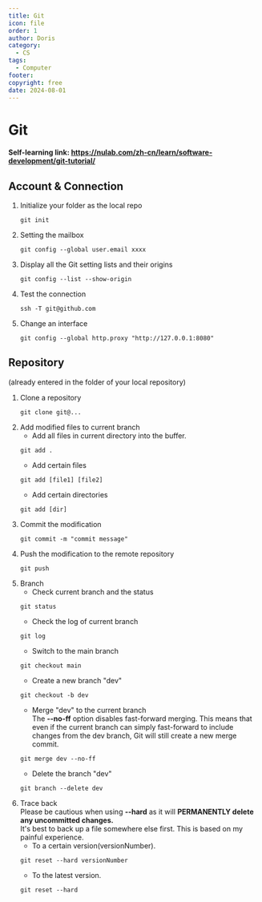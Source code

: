 ```yaml
---
title: Git
icon: file
order: 1
author: Doris
category:
  - CS
tags:
  - Computer
footer: 
copyright: free
date: 2024-08-01
---
```

# Git

#### Self-learning link: https://nulab.com/zh-cn/learn/software-development/git-tutorial/

## Account & Connection
1. Initialize your folder as the local repo
   ```git
   git init
   ```
2. Setting the mailbox
    ```git
   git config --global user.email xxxx
    ```
3. Display all the Git setting lists and their origins
   ```git
   git config --list --show-origin
   ```
4. Test the connection
   ```git
   ssh -T git@github.com
   ```
5. Change an interface
   ```git
   git config --global http.proxy "http://127.0.0.1:8080"
   ```
##  Repository 
(already entered in the folder of your local repository)
1. Clone a repository
   ```git
   git clone git@...
   ```
2. Add modified files to current branch
   * Add all files in current directory into the buffer.
   ```git
   git add . 
   ```
   * Add certain files
   ```git 
   git add [file1] [file2]
   ```
   * Add certain directories
   ```git 
   git add [dir]
   ```
3. Commit the modification
   ```git
   git commit -m "commit message"
   ```
4. Push the modification to the remote repository
   ```git
   git push
   ```
5. Branch
   * Check current branch and the status
   ```git
   git status
   ```
   * Check the log of current branch
   ```git
   git log
   ```
   * Switch to the main branch
   ```git
   git checkout main
   ```
   * Create a new branch "dev"
   ```git
   git checkout -b dev
   ```
   * Merge "dev" to the current branch\
   The **--no-ff** option disables fast-forward merging. This means that even if the current branch can simply fast-forward to include changes from the dev branch, Git will still create a new merge commit.
   ```git
   git merge dev --no-ff
   ```
   * Delete the branch "dev"
   ```git
   git branch --delete dev 
   ```
6. Trace back\
Please be cautious when using **--hard** as it will **PERMANENTLY delete any uncommitted changes.**\
It's best to back up a file somewhere else first. This is based on my painful experience.
   * To a certain version(versionNumber).
   ```git
   git reset --hard versionNumber
   ```
   * To the latest version.
   ```git
   git reset --hard
   ```